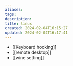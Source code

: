 ```yaml
---
aliases: 
tags: 
description:
title: linux
created: 2024-02-04T16:15:27
updated: 2024-02-04T16:17:41
---
```

- [[Keyboard hooking]]
- [[remote desktop]]
- [[wine setting]]